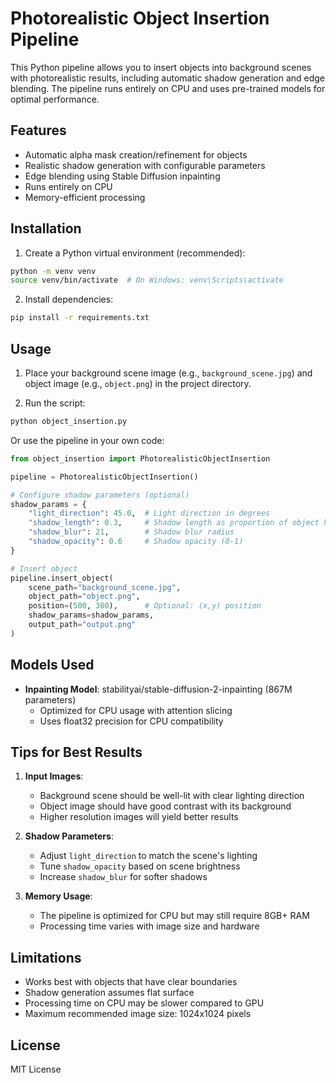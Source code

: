 # Photorealistic Object Insertion Pipeline

This Python pipeline allows you to insert objects into background scenes with photorealistic results, including automatic shadow generation and edge blending. The pipeline runs entirely on CPU and uses pre-trained models for optimal performance.

## Features

- Automatic alpha mask creation/refinement for objects
- Realistic shadow generation with configurable parameters
- Edge blending using Stable Diffusion inpainting
- Runs entirely on CPU
- Memory-efficient processing

## Installation

1. Create a Python virtual environment (recommended):
```bash
python -m venv venv
source venv/bin/activate  # On Windows: venv\Scripts\activate
```

2. Install dependencies:
```bash
pip install -r requirements.txt
```

## Usage

1. Place your background scene image (e.g., `background_scene.jpg`) and object image (e.g., `object.png`) in the project directory.

2. Run the script:
```bash
python object_insertion.py
```

Or use the pipeline in your own code:

```python
from object_insertion import PhotorealisticObjectInsertion

pipeline = PhotorealisticObjectInsertion()

# Configure shadow parameters (optional)
shadow_params = {
    "light_direction": 45.0,  # Light direction in degrees
    "shadow_length": 0.3,     # Shadow length as proportion of object height
    "shadow_blur": 21,        # Shadow blur radius
    "shadow_opacity": 0.6     # Shadow opacity (0-1)
}

# Insert object
pipeline.insert_object(
    scene_path="background_scene.jpg",
    object_path="object.png",
    position=(500, 300),      # Optional: (x,y) position
    shadow_params=shadow_params,
    output_path="output.png"
)
```

## Models Used

- **Inpainting Model**: stabilityai/stable-diffusion-2-inpainting (867M parameters)
  - Optimized for CPU usage with attention slicing
  - Uses float32 precision for CPU compatibility

## Tips for Best Results

1. **Input Images**:
   - Background scene should be well-lit with clear lighting direction
   - Object image should have good contrast with its background
   - Higher resolution images will yield better results

2. **Shadow Parameters**:
   - Adjust `light_direction` to match the scene's lighting
   - Tune `shadow_opacity` based on scene brightness
   - Increase `shadow_blur` for softer shadows

3. **Memory Usage**:
   - The pipeline is optimized for CPU but may still require 8GB+ RAM
   - Processing time varies with image size and hardware

## Limitations

- Works best with objects that have clear boundaries
- Shadow generation assumes flat surface
- Processing time on CPU may be slower compared to GPU
- Maximum recommended image size: 1024x1024 pixels

## License

MIT License 